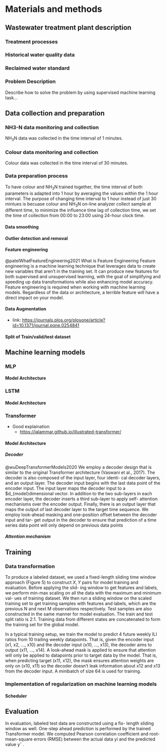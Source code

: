 # Materials and methods
## Wastewater treatment plant description
### Treatment processes
### Historical water quality data
### Reclaimed water standard
### Problem Description
Describe how to solve the problem by using supervised machine learning task...
## Data collection and preparation
### NH3-N data monitoring and collection
NH$_{3}$N data was collected in the time interval of 1 minutes.
### Colour data monitoring and collection
Colour data was collected in the time interval of 30 minutes.
### Data preparation process
To have colour and NH$_{3}$N trained together, the time interval of both parameters is adapted into 1 hour by averaging the values within the 1 hour interval. The purpose of changing time interval to 1 hour instead of just 30 mintues is becuase colour and NH$_{3}$N on-line analyzer collect sample at different time, to minimize the influence time lag of collection time, we set the time of collection from 00:00 to 23:00 using 24-hour clock time.
#### Data smoothing
#### Outlier detection and removal
#### Feature engineering
@patelWhatFeatureEngineering2021
What is Feature Engineering
Feature engineering is a machine learning technique that leverages data to create new variables that aren’t in the training set. It can produce new features for both supervised and unsupervised learning, with the goal of simplifying and speeding up data transformations while also enhancing model accuracy. Feature engineering is required when working with machine learning models. Regardless of the data or architecture, a terrible feature will have a direct impact on your model.
#### Data Augmentation
* link: https://journals.plos.org/plosone/article?id=10.1371/journal.pone.0254841



#### Split of Train/valid/test dataset 
## Machine learning models
### MLP
#### Model Architecture
### LSTM
#### Model Architecture
### Transformer
* Good explaination
    * https://jalammar.github.io/illustrated-transformer/
    
#### Model Architecture
##### Decoder
@wuDeepTransformerModels2020
We employ a decoder design that is similar to the original Transformer architecture (Vaswani et al., 2017). The decoder is also composed of the input layer, four identi- cal decoder layers, and an output layer. The decoder input begins with the last data point of the encoder input. The input layer maps the decoder input to a $d_{model}dimensional vector. In addition to the two sub-layers in each encoder layer, the decoder inserts a third sub-layer to apply self- attention mechanisms over the encoder output. Finally, there is an output layer that maps the output of last decoder layer to the target time sequence. We employ look-ahead masking and one-position offset between the decoder input and tar- get output in the decoder to ensure that prediction of a time series data point will only depend on previous data points
##### Attention mechanism
## Training
### Data transformation
To produce a labeled dataset, we used a fixed-length sliding time window approach (Figure 5) to construct $X, Y$ pairs for model training and evaluation. Before applying the slid- ing window to get features and labels, we perform min-max scaling on all the data with the maximum and minimum val- ues of training dataset. We then run a sliding window on the scaled training set to get training samples with features and labels, which are the previous N and next M observations respectively. Test samples are also constructed in the same manner for model evaluation. The train and test split ratio is 2:1. Training data from different states are concatenated to form the training set for the global model.  
  
In a typical training setup, we train the model to predict 4 future weekly ILI ratios from 10 trailing weekly datapoints. That is, given the encoder input (x1, x2, ..., x10) and the decoder input (x10, ..., x13), the decoder aims to output (x11, ..., x14). A look-ahead mask is applied to ensure that attention will only be applied to datapoints prior to target data by the model. That is, when predicting target (x11, x12), the mask ensures attention weights are only on (x10, x11) so the decoder doesn’t leak information about x12 and x13 from the decoder input. A minibatch of size 64 is used for training.
### Implementation of regularization on machine learning models
#### Scheduler
## Evaluation
In evaluation, labeled test data are constructed using a fix- length sliding window as well. One-step ahead prediction is performed by the trained Transformer model. We computed Pearson correlation coefficient and root-mean-square errors (RMSE) between the actual data yi and the predicted value yˆ .